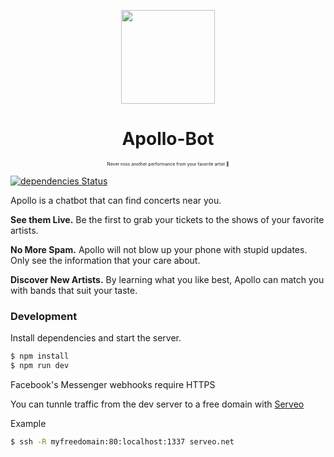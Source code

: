 <p align="center">
  <img src="https://www.pastepic.xyz/images/2019/02/03/Apollo-min9a6d9d1c30e77ffe.png" height="150" width="150"/>
  <h1 align="center">Apollo-Bot</h1>
  <p align="center" style="font-size: 0.5em">Never miss another performance from your favorite artist 🎤</p>
</p>



[![dependencies Status](https://david-dm.org/greenkeeperio/flags/master/status.svg)](https://david-dm.org/greenkeeperio/flags/master)

Apollo is a chatbot that can find concerts near you.

**See them Live.** Be the first to grab your tickets to the shows of your favorite artists.

**No More Spam.** Apollo will not blow up your phone with stupid updates. Only see the information that your care about.

**Discover New Artists.** By learning what you like best, Apollo can match you with bands that suit your taste.


### Development
Install dependencies and start the server.
```sh
$ npm install
$ npm run dev
```
Facebook's Messenger webhooks require HTTPS

You can tunnle traffic from the dev server to a free domain with [Serveo](https://serveo.net/)

Example
```sh
$ ssh -R myfreedomain:80:localhost:1337 serveo.net
```
